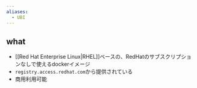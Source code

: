 ```yaml
---
aliases:
  - UBI
---
```

## what
- [[Red Hat Enterprise Linux|RHEL]]ベースの、RedHatのサブスクリプションなしで使えるdockerイメージ
- `registry.access.redhat.com`から提供されている
- 商用利用可能
